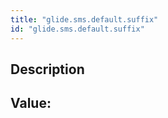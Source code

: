 ```yaml
---
title: "glide.sms.default.suffix"
id: "glide.sms.default.suffix"
---
```

## Description



## Value: 
```

```